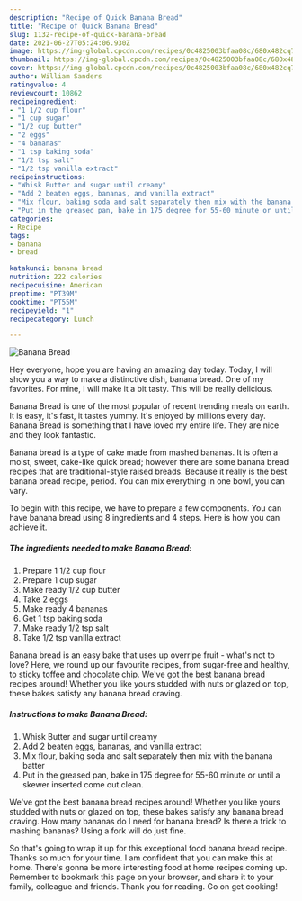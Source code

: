 ```yaml
---
description: "Recipe of Quick Banana Bread"
title: "Recipe of Quick Banana Bread"
slug: 1132-recipe-of-quick-banana-bread
date: 2021-06-27T05:24:06.930Z
image: https://img-global.cpcdn.com/recipes/0c4825003bfaa08c/680x482cq70/banana-bread-recipe-main-photo.jpg
thumbnail: https://img-global.cpcdn.com/recipes/0c4825003bfaa08c/680x482cq70/banana-bread-recipe-main-photo.jpg
cover: https://img-global.cpcdn.com/recipes/0c4825003bfaa08c/680x482cq70/banana-bread-recipe-main-photo.jpg
author: William Sanders
ratingvalue: 4
reviewcount: 10862
recipeingredient:
- "1 1/2 cup flour"
- "1 cup sugar"
- "1/2 cup butter"
- "2 eggs"
- "4 bananas"
- "1 tsp baking soda"
- "1/2 tsp salt"
- "1/2 tsp vanilla extract"
recipeinstructions:
- "Whisk Butter and sugar until creamy"
- "Add 2 beaten eggs, bananas, and vanilla extract"
- "Mix flour, baking soda and salt separately then mix with the banana batter"
- "Put in the greased pan, bake in 175 degree for 55-60 minute or until a skewer inserted come out clean."
categories:
- Recipe
tags:
- banana
- bread

katakunci: banana bread 
nutrition: 222 calories
recipecuisine: American
preptime: "PT39M"
cooktime: "PT55M"
recipeyield: "1"
recipecategory: Lunch

---
```



![Banana Bread](https://img-global.cpcdn.com/recipes/0c4825003bfaa08c/680x482cq70/banana-bread-recipe-main-photo.jpg)

Hey everyone, hope you are having an amazing day today. Today, I will show you a way to make a distinctive dish, banana bread. One of my favorites. For mine, I will make it a bit tasty. This will be really delicious.

Banana Bread is one of the most popular of recent trending meals on earth. It is easy, it's fast, it tastes yummy. It's enjoyed by millions every day. Banana Bread is something that I have loved my entire life. They are nice and they look fantastic.

Banana bread is a type of cake made from mashed bananas. It is often a moist, sweet, cake-like quick bread; however there are some banana bread recipes that are traditional-style raised breads. Because it really is the best banana bread recipe, period. You can mix everything in one bowl, you can vary.


To begin with this recipe, we have to prepare a few components. You can have banana bread using 8 ingredients and 4 steps. Here is how you can achieve it.

<!--inarticleads1-->

##### The ingredients needed to make Banana Bread:

1. Prepare 1 1/2 cup flour
1. Prepare 1 cup sugar
1. Make ready 1/2 cup butter
1. Take 2 eggs
1. Make ready 4 bananas
1. Get 1 tsp baking soda
1. Make ready 1/2 tsp salt
1. Take 1/2 tsp vanilla extract


Banana bread is an easy bake that uses up overripe fruit - what&#39;s not to love? Here, we round up our favourite recipes, from sugar-free and healthy, to sticky toffee and chocolate chip. We&#39;ve got the best banana bread recipes around! Whether you like yours studded with nuts or glazed on top, these bakes satisfy any banana bread craving. 

<!--inarticleads2-->

##### Instructions to make Banana Bread:

1. Whisk Butter and sugar until creamy
1. Add 2 beaten eggs, bananas, and vanilla extract
1. Mix flour, baking soda and salt separately then mix with the banana batter
1. Put in the greased pan, bake in 175 degree for 55-60 minute or until a skewer inserted come out clean.


We&#39;ve got the best banana bread recipes around! Whether you like yours studded with nuts or glazed on top, these bakes satisfy any banana bread craving. How many bananas do I need for banana bread? Is there a trick to mashing bananas? Using a fork will do just fine. 

So that's going to wrap it up for this exceptional food banana bread recipe. Thanks so much for your time. I am confident that you can make this at home. There's gonna be more interesting food at home recipes coming up. Remember to bookmark this page on your browser, and share it to your family, colleague and friends. Thank you for reading. Go on get cooking!
